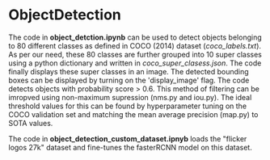 # ObjectDetection
The code in **object_detction.ipynb** can be used to detect objects belonging to 80 different classes as defined in COCO (2014) dataset (_coco_labels.txt_). As per our need, these 80 classes are further grouped into 10 super classes using a python dictionary and written in _coco_super_clasess.json_. The code finally displays these super classes in an image. The detected bounding boxes can be displayed by turning on the 'display_image' flag.
The code detects objects with probability score > 0.6. This method of filtering can be imropved using non-maximum supression (nms.py and iou.py). 
The ideal threshold values for this can be found by hyperparameter tuning on the COCO validation set and matching the mean average precision (map.py) to SOTA values.

The code in **object_detection_custom_dataset.ipnyb** loads the "flicker logos 27k" dataset and fine-tunes the fasterRCNN model on this dataset. 
